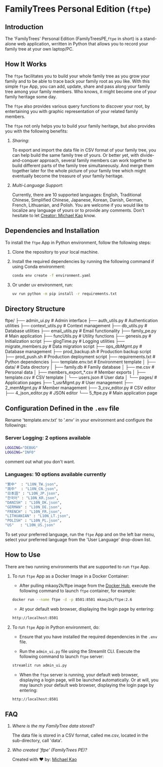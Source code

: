 # FamilyTrees Personal Edition (`ftpe`)

## Introduction

The 'FamilyTrees' Personal Edition (FamilyTreesPE,`ftpe` in short) is a stand-alone web application, wrritten in Python that allows you to record your family tree at your own laptop/PC.

## How It Works

The `ftpe` facilitates you to build your whole family tree as you grow your family and to be able to trace back your family root as you like. With this simple `ftpe` App, you can add, update, share and pass along your family tree among your family members. Who knows, it might become one of your family heritage some day.

The `ftpe` also provides various query functions to discover your root, by entertaining you with graphic representation of your related family members.

The `ftpe` not only helps you to build your family heritage, but also provides you with the following benefits:

1. _Sharing_:

   To export and import the data file in CSV format of your family tree, you can help  build the same family tree of yours. Or better yet, with divide-and-conquer approach, several family members can work together to build different parts of the family tree simultaneously. And merge them together later for the whole picture of your family tree which might eventually become the treasure of your family heritage.

2. _Multi-Language Support_:

   Currently, there are 10 supported languages: English, Traditional Chinese, Simplified Chinese, Japanese, Korean, Danish, German, French, Lithuanian, and Polish. You are welcome if you would like to localize any language of yours or to provide any comments. Don't hesitate to let [Creator: Michael Kao](mailto:mkaoy2k@gmail.com) know.

## Dependencies and Installation

To install the `ftpe` App in Python environment, follow the following steps:

1. Clone the repository to your local machine.

2. Install the required dependencies by running the following command if using Conda environment:

   ```bash
   conda env create -f environment.yaml
   ```

3. Or under uv environment, run:

   ```bash
   uv run python -m pip install -r requirements.txt
   ```

## Directory Structure

ftpe/
├── admin_ui.py           # Admin interface
├── auth_utils.py         # Authentication utilities
├── context_utils.py      # Context management
├── db_utils.py           # Database utilities
├── email_utils.py        # Email functionality
├── family_pe.py          # Main application
├── funcUtils.py          # Utility functions
├── genesis.py            # Initialization script
├── glogTime.py           # Logging utilities
├── migrate_members.py    # Data migration script
├── ops_dbMgmt.py         # Database management
├── prod_backup.sh        # Production backup script
├── prod_push.sh          # Production deployment script
├── requirements.txt      # Python dependencies
├── template.env.txt      # Environment template
│
├── data/                 # Data directory
│   ├── family.db        # Family database
│   ├── me.csv           # Personal data
│   ├── members_export_*.csv  # Member exports
│   ├── template.csv     # CSV template
│   └── users.json       # User data
│
└── pages/                # Application pages
    ├── 1_usrMgmt.py     # User management
    ├── 2_memMgmt.py     # Member management
    ├── 3_csv_editor.py  # CSV editor
    ├── 4_json_editor.py # JSON editor
    └── 5_ftpe.py        # Main application page

## Configuration Defined in the `.env` file

Rename 'template.env.txt' to '.env' in your environment and configure the followings:

### Server Logging: 2 options available

```bash
LOGGING="DEBUG"
LOGGING="INFO"
```

comment out what you don't want.

### Languages: 10 options available currently

```bash
"繁中"  : "L10N_TW.json",
"简中"  : "L10N_CN.json",
"日本語" : "L10N_JP.json",
"한국어" : "L10N_KR.json",
"DANISH" : "L10N_DK.json",
"GERMAN" : "L10N_DE.json",
"FRENCH" : "L10N_FR.json",
"LITHUANIAN" : "L10N_LT.json",
"POLISH" : "L10N_PL.json",
"US"   : "L10N_US.json"
```

To set your preferred language, run the `ftpe` App and on the left bar menu, select your preferred language from the 'User Language' drop-down list.

## How to Use

There are two running environments that are supported to run `ftpe` App.

1. To run `ftpe` App as a Docker Image in a Docker Container:

   - After pulling mkaoy2k/ftpe image from the [Docker Hub](https://hub.docker.com), execute the following command to launch `ftpe` container, for example:

   ```bash
   docker run --name ftpe -d -p 8501:8501 mkaoy2k/ftpe:2.6
   ```

   - At your default web browser, displaying the login page by entering:

   ```bash
   http://localhost:8501
   ```

2. To run `ftpe` App in Python environment, do:

   - Ensure that you have installed the required dependencies in the `.env` file.

   - Run the `admin_ui.py` file using the Streamlit CLI. Execute the following command to launch `ftpe` server:

   ```bash
   streamlit run admin_ui.py
   ```

   - When the `ftpe` server is running, your default web browser, displaying a login page, will be launched automatically. Or at will, you may launch your default web browser, displaying the login page by entering:

   ```bash
   http://localhost:8501
   ```

## FAQ

1. _Where is the my FamilyTree data stored?_

   The data file is stored in a CSV format, called me.csv, located in the sub-directory, call 'data'.

2. _Who created 'ftpe' (FamilyTrees PE)?_

   Created with ❤️ by:
   [Michael Kao](https://github.com/mkaoy2k/ftpe)
